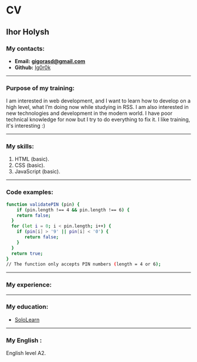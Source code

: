 # CV
## Ihor Holysh
### My contacts:
* **Email:** **gigorasd@gmail.com**
* **Github:** [Ig0r0k](https://github.com/Ig0r0k)

---

### Purpose of my training:
I am interested in web development, and I want to learn how to develop on a high level, what I’m doing now while studying in RSS.
I am also interested in new technologies and development in the modern world.
I have poor technical knowledge for now but I try to do everything to fix it.
I like training, it's interesting :)

---

### My skills: 

  1. HTML (basic).
  2. CSS (basic).
  3. JavaScript (basic).
  
---

### Code examples:

```sh
function validatePIN (pin) {
    if (pin.length !== 4 && pin.length !== 6) {
    return false;
  }
  for (let i = 0; i < pin.length; i++) {
    if (pin[i] > '9' || pin[i] < '0') {
       return false;
    }
  }
  return true;
}
// The function only accepts PIN numbers (length = 4 or 6);
```
---

###  My experience:

---

###  My education:

 -  [SoloLearn](https://www.sololearn.com/Certificate/1024-13114943/jpg/?mode=download) 
 
---

###  My English :

English level A2.
